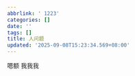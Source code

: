 ```yaml
---
abbrlink: ' 1223'
categories: []
date: ''
tags: []
title: 人问题
updated: '2025-09-08T15:23:34.569+08:00'
---
```

嗯额 我我我

